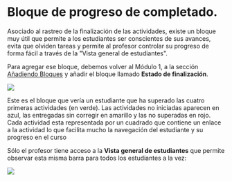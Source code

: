 # Bloque de progreso de completado.

Asociado al rastreo de la finalización de las actividades, existe un bloque muy útil que permite a los estudiantes ser conscientes de sus avances, evita que olviden tareas y permite al profesor controlar su progreso de forma fácil a través de la "Vista general de estudiantes".

Para agregar ese bloque, debemos volver al Módulo 1, a la sección [Añadiendo Bloques](https://catedu.github.io/curso-moodle/las_columnas.html) y añadir el bloque llamado **Estado de finalización**.

![](/assets/Selección_356.png)

Este es el bloque que vería un estudiante que ha superado las cuatro primeras actividades \(en verde\). Las actividades no iniciadas aparecen en azul, las entregadas sin corregir en amarillo y las no superadas en rojo. Cada actividad esta representada por un cuadrado que contiene un enlace a la actividad lo que facilita mucho la navegación del estudiante y su progreso en el curso

Sólo el profesor tiene acceso a la **Vista general de estudiantes** que permite observar esta misma barra para todos los estudiantes a la vez:

![](/assets/Selección_357.png)

